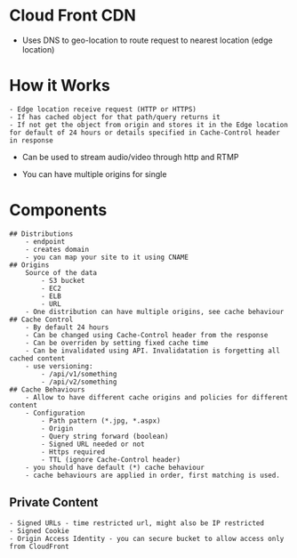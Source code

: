# Cloud Front CDN

- Uses DNS to geo-location to route request to nearest location (edge location)
# How it Works
    - Edge location receive request (HTTP or HTTPS)
    - If has cached object for that path/query returns it
    - If not get the object from origin and stores it in the Edge location for default of 24 hours or details specified in Cache-Control header in response

- Can be used to stream audio/video through http and RTMP

- You can have multiple origins for single 
# Components
    ## Distributions
        - endpoint
        - creates domain
        - you can map your site to it using CNAME
    ## Origins 
        Source of the data
            - S3 bucket
            - EC2 
            - ELB
            - URL
        - One distribution can have multiple origins, see cache behaviour
    ## Cache Control
        - By default 24 hours
        - Can be changed using Cache-Control header from the response
        - Can be overriden by setting fixed cache time
        - Can be invalidated using API. Invalidatation is forgetting all cached content
        - use versioning:
            - /api/v1/something
            - /api/v2/something
    ## Cache Behaviours
        - Allow to have different cache origins and policies for different content
        - Configuration
            - Path pattern (*.jpg, *.aspx)
            - Origin
            - Query string forward (boolean)
            - Signed URL needed or not
            - Https required
            - TTL (ignore Cache-Control header)
        - you should have default (*) cache behaviour
        - cache behaviours are applied in order, first matching is used.
## Private Content
    - Signed URLs - time restricted url, might also be IP restricted
    - Signed Cookie
    - Origin Access Identity - you can secure bucket to allow access only from CloudFront

